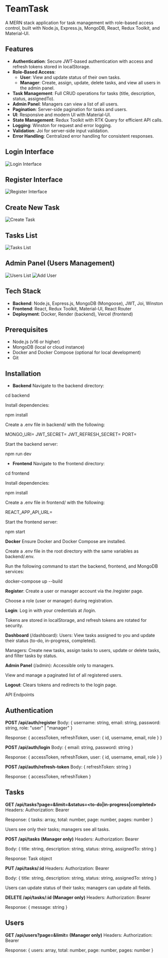 # TeamTask

A MERN stack application for task management with role-based access control, built with Node.js, Express.js, MongoDB, React, Redux Toolkit, and Material-UI.

## Features
- **Authentication**: Secure JWT-based authentication with access and refresh tokens stored in localStorage.
- **Role-Based Access**:
  - **User**: View and update status of their own tasks.
  - **Manager**: Create, assign, update, delete tasks, and view all users in the admin panel.
- **Task Management**: Full CRUD operations for tasks (title, description, status, assignedTo).
- **Admin Panel**: Managers can view a list of all users.
- **Pagination**: Server-side pagination for tasks and users.
- **UI**: Responsive and modern UI with Material-UI.
- **State Management**: Redux Toolkit with RTK Query for efficient API calls.
- **Logging**: Winston for request and error logging.
- **Validation**: Joi for server-side input validation.
- **Error Handling**: Centralized error handling for consistent responses.

## Login Interface
![Login Interface](images/login-tt.png)

## Register Interface
![Register Interface](images/register-tt.png)

## Create New Task
![Create Task](images/addtask_tt.png)

## Tasks List
![Tasks List](images/tasklist-tt.png)

## Admin Panel (Users Management)
![Users List](images/userslist-tt.png)
![Add User](images/adduser-tt.png)

## Tech Stack
- **Backend**: Node.js, Express.js, MongoDB (Mongoose), JWT, Joi, Winston
- **Frontend**: React, Redux Toolkit, Material-UI, React Router
- **Deployment**: Docker, Render (backend), Vercel (frontend)

## Prerequisites
- Node.js (v16 or higher)
- MongoDB (local or cloud instance)
- Docker and Docker Compose (optional for local development)
- Git

## Installation

- **Backend**
Navigate to the backend directory:

cd backend

Install dependencies:


npm install

Create a .env file in backend/ with the following:

MONGO_URI=
JWT_SECRET=
JWT_REFRESH_SECRET=
PORT=


Start the backend server:

npm run dev



- **Frontend**
Navigate to the frontend directory:

cd frontend

Install dependencies:

npm install

Create a .env file in frontend/ with the following:

REACT_APP_API_URL=

Start the frontend server:

npm start


**Docker**
Ensure Docker and Docker Compose are installed.

Create a .env file in the root directory with the same variables as backend/.env.

Run the following command to start the backend, frontend, and MongoDB services:

docker-compose up --build


**Register**:
Create a user or manager account via the /register page.

Choose a role (user or manager) during registration.

**Login**:
Log in with your credentials at /login.

Tokens are stored in localStorage, and refresh tokens are rotated for security.

**Dashboard** (/dashboard):
Users: View tasks assigned to you and update their status (to-do, in-progress, completed).

Managers: Create new tasks, assign tasks to users, update or delete tasks, and filter tasks by status.

**Admin Panel** (/admin):
Accessible only to managers.

View and manage a paginated list of all registered users.

**Logout**: Clears tokens and redirects to the login page.

API Endpoints
## Authentication
**POST /api/auth/register**
Body: { username: string, email: string, password: string, role: "user" | "manager" }

Response: { accessToken, refreshToken, user: { id, username, email, role } }

**POST /api/auth/login**
Body: { email: string, password: string }

Response: { accessToken, refreshToken, user: { id, username, email, role } }

**POST /api/auth/refresh-token**
Body: { refreshToken: string }

Response: { accessToken, refreshToken }

## Tasks
**GET /api/tasks?page=<number>&limit=<number>&status=<to-do|in-progress|completed>**
Headers: Authorization: Bearer <accessToken>

Response: { tasks: array, total: number, page: number, pages: number }

Users see only their tasks; managers see all tasks.

**POST /api/tasks (Manager only)**
Headers: Authorization: Bearer <accessToken>

Body: { title: string, description: string, status: string, assignedTo: string }

Response: Task object

**PUT /api/tasks/:id**
Headers: Authorization: Bearer <accessToken>

Body: { title: string, description: string, status: string, assignedTo: string }

Users can update status of their tasks; managers can update all fields.

**DELETE /api/tasks/:id (Manager only)**
Headers: Authorization: Bearer <accessToken>

Response: { message: string }

## Users
**GET /api/users?page=<number>&limit=<number> (Manager only)**
Headers: Authorization: Bearer <accessToken>

Response: { users: array, total: number, page: number, pages: number }

